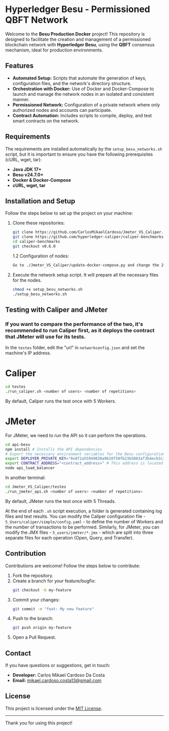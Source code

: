 # Hyperledger Besu - Permissioned QBFT Network

Welcome to the **Besu Production Docker** project! This repository is designed to facilitate the creation and management of a permissioned blockchain network with **Hyperledger Besu**, using the **QBFT** consensus mechanism, ideal for production environments.

## Features

- **Automated Setup:** Scripts that automate the generation of keys, configuration files, and the network's directory structure.
- **Orchestration with Docker:** Use of Docker and Docker-Compose to launch and manage the network nodes in an isolated and consistent manner.
- **Permissioned Network:** Configuration of a private network where only authorized nodes and accounts can participate.
- **Contract Automation:** Includes scripts to compile, deploy, and test smart contracts on the network.

## Requirements

The requirements are installed automatically by the `setup_besu_networks.sh` script, but it is important to ensure you have the following prerequisites (cURL, wget, tar):

- **Java JDK 17+**
- **Besu v24.7.0+**
- **Docker & Docker-Compose**
- **cURL, wget, tar**

## Installation and Setup

Follow the steps below to set up the project on your machine:

1. Clone these repositories:
   ```bash
   git clone https://github.com/CarlosMikaelCardoso/Jmeter_VS_Caliper.git
   git clone https://github.com/hyperledger-caliper/caliper-benchmarks.git
   cd caliper-benchmarks
   git checkout v0.6.0
   ```
   1.2 Configuration of nodes:
      ```bash
      Go to ./Jmeter_VS_Caliper/update-docker-compose.py and change the 22 and 24 (<your IP>) by your IP address
      ```
2. Execute the network setup script. It will prepare all the necessary files for the nodes.
   ```bash
   chmod +x setup_besu_networks.sh
   ./setup_besu_networks.sh
   ```

## Testing with Caliper and JMeter

### If you want to compare the performance of the two, it's recommended to run Caliper first, as it deploys the contract that JMeter will use for its tests.
In the `testes` folder, edit the "url" in `networkconfig.json` and set the machine's IP address.

# Caliper
```bash
cd testes
./run_caliper.sh <number of users> <number of repetitions>
```
By default, Caliper runs the test once with 5 Workers.

# JMeter
For JMeter, we need to run the API so it can perform the operations.

```bash
cd api-besu
npm install # Installs the API dependencies
# Export the necessary environment variables for the Besu configuration.
export DEPLOYER_PRIVATE_KEY="0x8f2a55949038a9610f50fb23b5883af3b4ecb3c3bb792cbcefbd1542c692be63"
export CONTRACT_ADDRESS="<contract_address>" # This address is located in /testes/contract_address.txt
node api_load_balancer
```
In another terminal:

```bash
cd Jmeter_VS_Caliper/testes
./run_jmeter_api.sh <number of users> <number of repetitions>
```
By default, JMeter runs the test once with 5 Threads.

At the end of each `.sh` script execution, a folder is generated containing log files and test results.
You can modify the Caliper configuration file - `5_Users/caliper/simple/config.yaml` - to define the number of Workers and the number of transactions to be performed. Similarly, for JMeter, you can modify the JMX files - `5_users/jmeter/*.jmx` - which are split into three separate files for each operation (Open, Query, and Transfer).

## Contribution

Contributions are welcome! Follow the steps below to contribute:

1. Fork the repository.
2. Create a branch for your feature/bugfix:
   ```bash
   git checkout -b my-feature
   ```
3. Commit your changes:
   ```bash
   git commit -m "feat: My new feature"
   ```
4. Push to the branch:
   ```bash
   git push origin my-feature
   ```
5. Open a Pull Request.

## Contact

If you have questions or suggestions, get in touch:

- **Developer:** Carlos Mikael Cardoso Da Costa
- **Email:** mikael.cardoso.costa13@gmail.com

## License

This project is licensed under the [MIT License](LICENSE).

---

Thank you for using this project!
